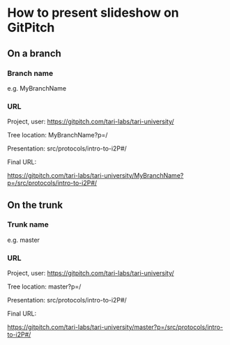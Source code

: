 # How to present slideshow on GitPitch

## On a branch
### Branch name
e.g. MyBranchName

### URL
Project, user:   https://gitpitch.com/tari-labs/tari-university/

Tree location:   MyBranchName?p=/

Presentation:   src/protocols/intro-to-i2P#/

Final URL:

https://gitpitch.com/tari-labs/tari-university/MyBranchName?p=/src/protocols/intro-to-i2P#/

## On the trunk
### Trunk name
e.g. master
### URL
Project, user:   https://gitpitch.com/tari-labs/tari-university/

Tree location:   master?p=/

Presentation:    src/protocols/intro-to-i2P#/

Final URL:

https://gitpitch.com/tari-labs/tari-university/master?p=/src/protocols/intro-to-i2P#/
